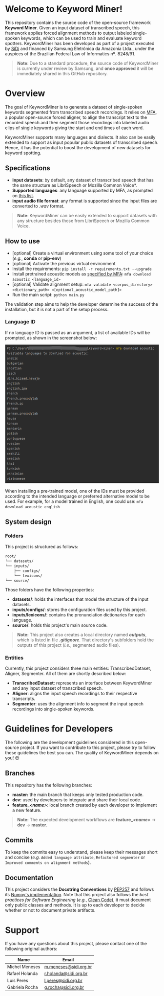 
# Welcome to Keyword Miner!

This repository contains the source code of the open-source framework **Keyword Miner**. Given an input dataset of transcribed speech, this framework applies forced alignment methods to output labeled single-spoken keywords, which can be used to train and evaluate keyword spotters. KeywordMiner has been developed as part of a project executed by [SiDi](https://www.sidi.org.br) and financed by Samsung Eletrônica da Amazonia Ltda., under the auspices of the Brazilian Federal Law of Informatics nº. 8248/91.

> **Note**: Due to a standard procedure, the source code of KeywordMiner is currently under review by Samsung, and **once approved** it will be immediately shared in this GitHub repository.

# Overview

The goal of KeywordMiner is to generate a dataset of single-spoken keywords segmented from transcribed speech recordings. It relies on [MFA](https://github.com/MontrealCorpusTools/Montreal-Forced-Aligner), a popular open-source forced aligner, to align the transcript text to the recorded speech and then segment those recordings into labeled audio clips of single keywords giving the start and end times of each word. 

KeywordMiner supports many languages and dialects. It also can be easily extended to support as input popular public datasets of transcribed speech. Hence, it has the potential to boost the development of new datasets for keyword spotting.

## Specifications

- **Input datasets**: by default, any dataset of transcribed speech that has the same structure as LibriSpeech or Mozilla Common Voice*.
- **Supported languages**: any language supported by MFA, as prompted on [this list](#language-id).
- **input audio file format**: any format is supported since the input files are converted to *.wav* format.

> **Note**: KeywordMiner can be easily extended to support datasets with any structure besides those from LibriSpeech or Mozilla Common Voice.

## How to use

-  [optional] Create a virtual environment using some tool of your choice (*e.g.*, **conda** or **pip-env**)
-  [optional] Activate the previous virtual environment
- Install the requirements: `pip install -r requirements.txt --upgrade`
- Install pretrained acoustic models as [specified by MFA](https://montreal-forced-aligner.readthedocs.io/en/latest/pretrained_models.html#pretrained-models): `mfa download acoustic <language_id>`
-  [optional] Validate alignment setup: `mfa validate <corpus_directory> <dictionary_path> <[optional_acoustic_model_path]>`
- Run the main script: `python main.py`

The validation step aims to help the developer determine the success of the installation, but it is not a part of the setup process.

### Language ID
If no language ID is passed as an argument, a list of available IDs will be prompted, as shown in the screenshot below:

![](available-languages.png)

When installing a pre-trained model, one of the IDs must be provided according to the intended language or preferred alternative model to be used.  For example, for a model trained in English, one could use: `mfa download acoustic english`

## System design
### Folders
This project is structured as follows:
```
root/
└── datasets/
└── inputs/
    ├── configs/
    └── lexicons/
└── source/
```
Those folders have the following properties:
- **datasets/**: holds the interfaces that model the structure of the input datasets.
- **inputs/configs/**: stores the configuration files used by this project.
- **inputs/lexicons/**: contains the pronunciation dictionaries for each language.
- **source/**: holds this project's main source code.

> **Note:** This project also creates a local directory named ***outputs***, which is listed in file ***.gitignore***. That directory's subfolders hold the outputs of this project (*i.e.*, segmented audio files).

### Entities
Currently, this project considers three main entities: TranscribedDataset, Aligner, Segmenter. All of them are shortly described below:

- **TranscribedDataset**: represents an interface between KeywordMiner and any input dataset of transcribed speech.
- **Aligner**: aligns the input speech recordings to their respective transcripts.
- **Segmenter**: uses the alignment info to segment the input speech recordings into single-spoken keywords.

# Guidelines for Developers

The following are the development guidelines considered in this open-source project. If you want to contribute to this project, please try to follow these guidelines the best you can. The quality of KeywordMiner depends on you! 😊

## Branches

This repository has the following branches:

-  **master:** the main branch that keeps only tested production code.
-  **dev:** used by developers to integrate and share their local code.
- **feature\_*\<name\>***: local branch created by each developer to implement a new feature.

>  **Note:** The expected development workflows are **feature\_*\<name\>*** -> **dev** -> **master**.

## Commits

To keep the commits easy to understand, please keep their messages short and concise (*e.g.*  `Added language attribute`, `Refactored segmenter` or `Improved comments on alignment methods`).  

## Documentation

This project considers the **Docstring Conventions** by [PEP257](https://confluence.sidi.org.br:8443/display/BBY/AI+RnD+-+Custom+Wake-Up) and follows its [Numpy's implementation](https://numpydoc.readthedocs.io/en/latest/format.html). Note that this project also follows the *best practices for Software Engineering* (*e.g.*, [Clean Code](https://www.amazon.com/Clean-Code-Handbook-Software-Craftsmanship-ebook-dp-B001GSTOAM/dp/B001GSTOAM/ref=mt_other?_encoding=UTF8&me=&qid=)), it must document only public classes and methods. It is up to each developer to decide whether or not to document private artifacts.
  

# Support

If you have any questions about this project, please contact one of the following original authors:
 
|Name            |Email                        |
|----------------|-----------------------------|
|Michel Meneses  |m.meneses@sidi.org.br        |
|Rafael Holanda  |r.holanda@sidi.org.br        |
|Luís Peres		   |l.peres@sidi.org.br    	     |
|Gabriela Rocha  |g.rocha@sidi.org.br          |
